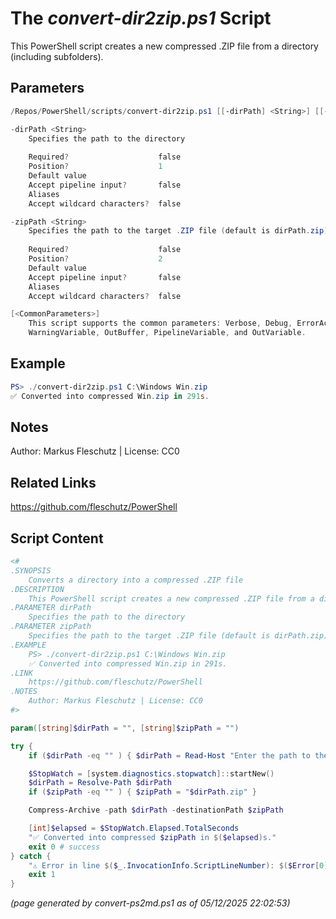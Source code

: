 The *convert-dir2zip.ps1* Script
===========================

This PowerShell script creates a new compressed .ZIP file from a directory (including subfolders).

Parameters
----------
```powershell
/Repos/PowerShell/scripts/convert-dir2zip.ps1 [[-dirPath] <String>] [[-zipPath] <String>] [<CommonParameters>]

-dirPath <String>
    Specifies the path to the directory
    
    Required?                    false
    Position?                    1
    Default value                
    Accept pipeline input?       false
    Aliases                      
    Accept wildcard characters?  false

-zipPath <String>
    Specifies the path to the target .ZIP file (default is dirPath.zip)
    
    Required?                    false
    Position?                    2
    Default value                
    Accept pipeline input?       false
    Aliases                      
    Accept wildcard characters?  false

[<CommonParameters>]
    This script supports the common parameters: Verbose, Debug, ErrorAction, ErrorVariable, WarningAction, 
    WarningVariable, OutBuffer, PipelineVariable, and OutVariable.
```

Example
-------
```powershell
PS> ./convert-dir2zip.ps1 C:\Windows Win.zip
✅ Converted into compressed Win.zip in 291s.

```

Notes
-----
Author: Markus Fleschutz | License: CC0

Related Links
-------------
https://github.com/fleschutz/PowerShell

Script Content
--------------
```powershell
<#
.SYNOPSIS
	Converts a directory into a compressed .ZIP file
.DESCRIPTION
	This PowerShell script creates a new compressed .ZIP file from a directory (including subfolders).
.PARAMETER dirPath
	Specifies the path to the directory
.PARAMETER zipPath
	Specifies the path to the target .ZIP file (default is dirPath.zip)
.EXAMPLE
	PS> ./convert-dir2zip.ps1 C:\Windows Win.zip
	✅ Converted into compressed Win.zip in 291s.
.LINK
	https://github.com/fleschutz/PowerShell
.NOTES
	Author: Markus Fleschutz | License: CC0
#>

param([string]$dirPath = "", [string]$zipPath = "")

try {
	if ($dirPath -eq "" ) { $dirPath = Read-Host "Enter the path to the folder" }

	$StopWatch = [system.diagnostics.stopwatch]::startNew()
	$dirPath = Resolve-Path $dirPath
	if ($zipPath -eq "" ) { $zipPath = "$dirPath.zip" }

	Compress-Archive -path $dirPath -destinationPath $zipPath

	[int]$elapsed = $StopWatch.Elapsed.TotalSeconds
	"✅ Converted into compressed $zipPath in $($elapsed)s."
	exit 0 # success
} catch {
	"⚠️ Error in line $($_.InvocationInfo.ScriptLineNumber): $($Error[0])"
	exit 1
}
```

*(page generated by convert-ps2md.ps1 as of 05/12/2025 22:02:53)*
